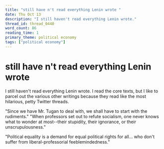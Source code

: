 ```yaml
---
title: "still have n't read everything Lenin wrote "
date: Thu Oct 13
description: "I still haven't read everything Lenin wrote."
thread_id: thread_0440
word_count: 86
reading_time: 1
primary_theme: political economy
tags: ["political economy"]
---
```


# still have n't read everything Lenin wrote 

I still haven't read everything Lenin wrote. I read the core texts, but I like to parcel out the various other writings because they read like the most hilarious, petty Twitter threads.

"Since we have Mr. Tugan to deal with, we shall have to start with the rudiments." "When professors set out to refute socialism, one never knows what to wonder at most--their stupidity, their ignorance, or their unscrupulousness."

"Political equality is a demand for equal political rights for all... who don't suffer from liberal-professorial feeblemindedness."